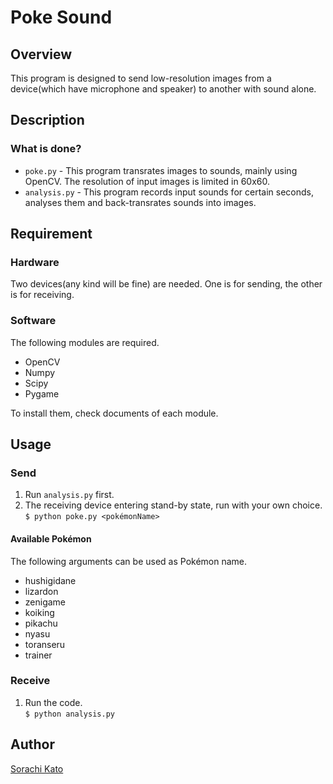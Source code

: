 Poke Sound
====

## Overview

This program is designed to send low-resolution images from a device(which have microphone and speaker) to another with sound alone.

## Description

### What is done?
- `poke.py` - This program transrates images to sounds, mainly using OpenCV. The resolution of input images is limited in 60x60.
- `analysis.py` - This program records input sounds for certain seconds, analyses them and back-transrates sounds into images.

## Requirement

### Hardware
Two devices(any kind will be fine) are needed.  One is for sending, the other is for receiving.

### Software
The following modules are required.

- OpenCV
- Numpy
- Scipy
- Pygame

To install them, check documents of each module.

## Usage

### Send

1. Run `analysis.py` first.
2. The receiving device entering stand-by state, run with your own choice.  
`$ python poke.py <pokémonName>`

#### Available Pokémon
The following arguments can be used as Pokémon name.

- hushigidane
- lizardon
- zenigame
- koiking
- pikachu
- nyasu
- toranseru
- trainer

### Receive

1. Run the code.  
`$ python analysis.py`


## Author

[Sorachi Kato](https://github.com/dev-sora)
